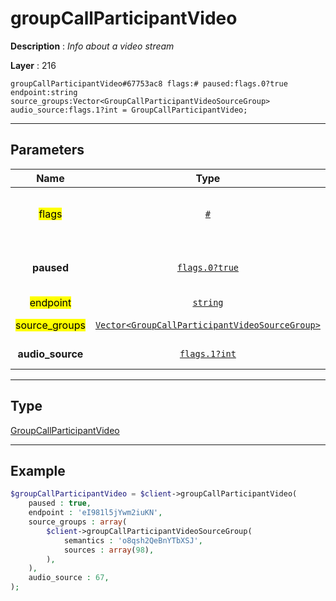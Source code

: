 # groupCallParticipantVideo

**Description** : *Info about a video stream*

**Layer** : 216

```tl
groupCallParticipantVideo#67753ac8 flags:# paused:flags.0?true endpoint:string source_groups:Vector<GroupCallParticipantVideoSourceGroup> audio_source:flags.1?int = GroupCallParticipantVideo;
```

---

## Parameters

| Name | Type | Description |
| :---: | :---: | :--- |
| <mark>flags</mark> | [`#`](type/#) | Flags, see TL conditional fields |
| **paused** | [`flags.0?true`](type/true) | Whether the stream is currently paused |
| <mark>endpoint</mark> | [`string`](type/string) | Endpoint |
| <mark>source_groups</mark> | [`Vector<GroupCallParticipantVideoSourceGroup>`](type/GroupCallParticipantVideoSourceGroup) | Source groups |
| **audio_source** | [`flags.1?int`](type/int) | Audio source ID |

---

## Type

[GroupCallParticipantVideo](type/GroupCallParticipantVideo)

---

## Example

```php
$groupCallParticipantVideo = $client->groupCallParticipantVideo(
	paused : true,
	endpoint : 'eI981l5jYwm2iuKN',
	source_groups : array(
		$client->groupCallParticipantVideoSourceGroup(
			semantics : 'o8qsh2QeBnYTbXSJ',
			sources : array(98),
		),
	),
	audio_source : 67,
);
```